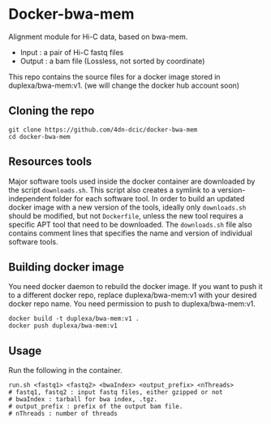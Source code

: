 # Docker-bwa-mem


Alignment module for Hi-C data, based on bwa-mem.
* Input : a pair of Hi-C fastq files
* Output : a bam file (Lossless, not sorted by coordinate)

This repo contains the source files for a docker image stored in duplexa/bwa-mem:v1. (we will change the docker hub account soon)


## Cloning the repo
```
git clone https://github.com/4dn-dcic/docker-bwa-mem
cd docker-bwa-mem
```

## Resources tools
Major software tools used inside the docker container are downloaded by the script `downloads.sh`. This script also creates a symlink to a version-independent folder for each software tool. In order to build an updated docker image with a new version of the tools, ideally only `downloads.sh` should be modified, but not `Dockerfile`, unless the new tool requires a specific APT tool that need to be downloaded. 
The `downloads.sh` file also contains comment lines that specifies the name and version of individual software tools.


## Building docker image
You need docker daemon to rebuild the docker image. If you want to push it to a different docker repo, replace duplexa/bwa-mem:v1 with your desired docker repo name. You need permission to push to duplexa/bwa-mem:v1.
```
docker build -t duplexa/bwa-mem:v1 .
docker push duplexa/bwa-mem:v1
```

## Usage
Run the following in the container.
```
run.sh <fastq1> <fastq2> <bwaIndex> <output_prefix> <nThreads>
# fastq1, fastq2 : input fastq files, either gzipped or not
# bwaIndex : tarball for bwa index, .tgz.
# output_prefix : prefix of the output bam file.
# nThreads : number of threads 
```
